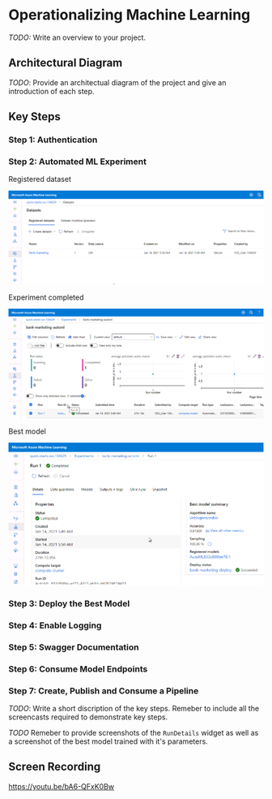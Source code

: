 # Operationalizing Machine Learning

*TODO:* Write an overview to your project.

## Architectural Diagram
*TODO*: Provide an architectual diagram of the project and give an introduction of each step.

## Key Steps
### Step 1: Authentication

### Step 2: Automated ML Experiment

Registered dataset

![alt text](https://github.com/davijit868/Operationalizing-Machine-Learning/blob/master/Screenshoots/screenshot_1.png)

Experiment completed

![alt text](https://github.com/davijit868/Operationalizing-Machine-Learning/blob/master/Screenshoots/screenshot_2.png)

Best model

![alt text](https://github.com/davijit868/Operationalizing-Machine-Learning/blob/master/Screenshoots/screenshot_3.png)

### Step 3: Deploy the Best Model

### Step 4: Enable Logging

### Step 5: Swagger Documentation

### Step 6: Consume Model Endpoints

### Step 7: Create, Publish and Consume a Pipeline

*TODO*: Write a short discription of the key steps. Remeber to include all the screencasts required to demonstrate key steps. 

*TODO* Remeber to provide screenshots of the `RunDetails` widget as well as a screenshot of the best model trained with it's parameters.

## Screen Recording
https://youtu.be/bA6-QFxK0Bw
